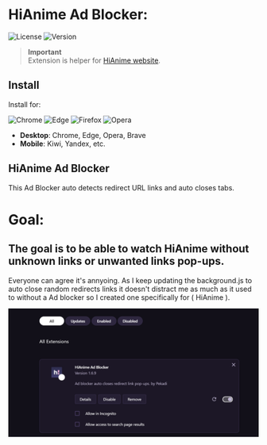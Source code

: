 # HiAnime Ad Blocker:

![License](https://img.shields.io/badge/license-MIT-green)
![Version](https://img.shields.io/badge/version-1.6.9-brightgreen)
> **Important**  
Extension is helper for [HiAnime website](https://hianime.to).

## Install

Install for:

![Chrome](https://example.com/chrome-icon.png) ![Edge](https://example.com/edge-icon.png) ![Firefox](https://example.com/firefox-icon.png) ![Opera](https://example.com/opera-icon.png)

- **Desktop**: Chrome, Edge, Opera, Brave
- **Mobile**: Kiwi, Yandex, etc.


## HiAnime Ad Blocker
This Ad Blocker auto detects redirect URL links and auto closes tabs.


# Goal:

## The goal is to be able to watch HiAnime without unknown links or unwanted links pop-ups.
Everyone can agree it's annyoing. As I keep updating the background.js
to auto close random redirects links it doesn't distract me as much as it used to without
a Ad blocker so I created one specifically for ( HiAnime ).


![Thumbnail Image](Thumbnail.png)
